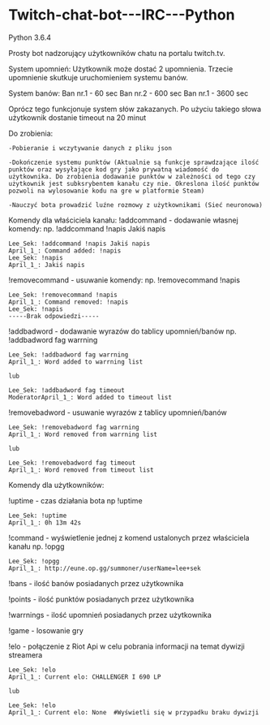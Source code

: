 # Twitch-chat-bot---IRC---Python

Python 3.6.4

Prosty bot nadzorujący użytkowników chatu na portalu twitch.tv.

System upomnień:
Użytkownik może dostać 2 upomnienia. Trzecie upomnienie skutkuje uruchomieniem systemu banów.

System banów:
Ban nr.1 - 60 sec
Ban nr.2 - 600 sec
Ban nr.1 - 3600 sec

Oprócz tego funkcjonuje system słów zakazanych. Po użyciu takiego słowa użytkownik dostanie timeout na 20 minut

Do zrobienia:

    -Pobieranie i wczytywanie danych z pliku json
    
    -Dokończenie systemu punktów (Aktualnie są funkcje sprawdzające ilość punktów oraz wysyłające kod gry jako prywatną wiadomość do użytkownika. Do zrobienia dodawanie punktów w zależności od tego czy użytkownik jest subksrybentem kanału czy nie. Okreslona ilość punktów pozwoli na wylosowanie kodu na gre w platformie Steam)
    
    -Nauczyć bota prowadzić luźne rozmowy z użytkownikami (Sieć neuronowa)


Komendy dla właściciela kanału:
!addcommand - dodawanie własnej komendy:
    np. !addcommand !napis Jakiś napis
    
    Lee_Sek: !addcommand !napis Jakiś napis
    April_1_: Command added: !napis
    Lee_Sek: !napis
    April_1_: Jakiś napis
    
!removecommand - usuwanie komendy:
    np. !removecommand !napis
    
    Lee_Sek: !removecommand !napis
    April_1_: Command removed: !napis
    Lee_Sek: !napis
    -----Brak odpowiedzi-----
    
!addbadword - dodawanie wyrazów do tablicy upomnień/banów
    np. !addbadword fag warrning
    
    Lee_Sek: !addbadword fag warrning
    April_1_: Word added to warrning list
    
    lub
    
    Lee_Sek: !addbadword fag timeout
    ModeratorApril_1_: Word added to timeout list
    
!removebadword - usuwanie wyrazów z tablicy upomnień/banów

    Lee_Sek: !removebadword fag warrning
    April_1_: Word removed from warrning list

    lub
    
    Lee_Sek: !removebadword fag timeout
    April_1_: Word removed from timeout list
    
Komendy dla użytkowników:

!uptime - czas działania bota
    np !uptime
    
    Lee_Sek: !uptime
    April_1_: 0h 13m 42s
    
!command - wyświetlenie jednej z komend ustalonych przez właściciela kanału
    np. !opgg
    
    Lee_Sek: !opgg
    April_1_: http://eune.op.gg/summoner/userName=lee+sek
    
!bans - ilość banów posiadanych przez użytkownika 
 
!points - ilość punktów posiadanych przez użytkownika 
 
!warrnings - ilość upomnień posiadanych przez użytkownika 
 
!game - losowanie gry
    
!elo - połączenie z Riot Api w celu pobrania informacji na temat dywizji streamera
    
    Lee_Sek: !elo
    April_1_: Current elo: CHALLENGER I 690 LP
    
    lub
    
    Lee_Sek: !elo
    April_1_: Current elo: None  #Wyświetli się w przypadku braku dywizji
    
